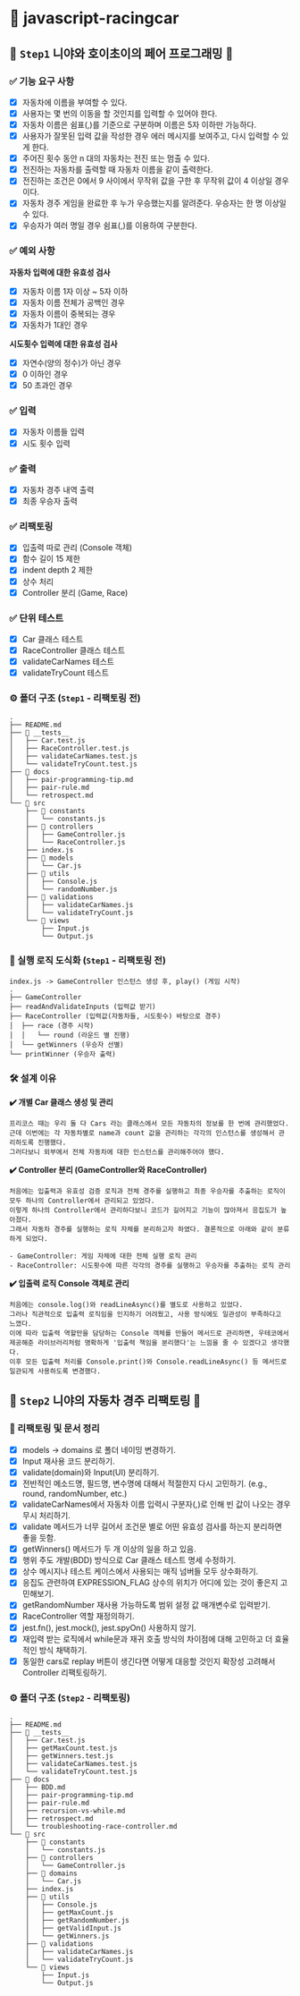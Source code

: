 # 🚗 javascript-racingcar

## 🐥 `Step1` 니야와 호이초이의 페어 프로그래밍 🐥

### ✅ 기능 요구 사항

- [x] 자동차에 이름을 부여할 수 있다.
- [x] 사용자는 몇 번의 이동을 할 것인지를 입력할 수 있어야 한다.
- [x] 자동차 이름은 쉼표(,)를 기준으로 구분하며 이름은 5자 이하만 가능하다.
- [x] 사용자가 잘못된 입력 값을 작성한 경우 에러 메시지를 보여주고, 다시 입력할 수 있게 한다.
- [x] 주어진 횟수 동안 n 대의 자동차는 전진 또는 멈출 수 있다.
- [x] 전진하는 자동차를 출력할 때 자동차 이름을 같이 출력한다.
- [x] 전진하는 조건은 0에서 9 사이에서 무작위 값을 구한 후 무작위 값이 4 이상일 경우이다.
- [x] 자동차 경주 게임을 완료한 후 누가 우승했는지를 알려준다. 우승자는 한 명 이상일 수 있다.
- [x] 우승자가 여러 명일 경우 쉼표(,)를 이용하여 구분한다.

### ✅ 예외 사항

**자동차 입력에 대한 유효성 검사**

- [x] 자동차 이름 1자 이상 ~ 5자 이하
- [x] 자동차 이름 전체가 공백인 경우
- [x] 자동차 이름이 중복되는 경우
- [x] 자동차가 1대인 경우

**시도횟수 입력에 대한 유효성 검사**

- [x] 자연수(양의 정수)가 아닌 경우
- [x] 0 이하인 경우
- [x] 50 초과인 경우

### ✅ 입력

- [x] 자동차 이름들 입력
- [x] 시도 횟수 입력

### ✅ 출력

- [x] 자동차 경주 내역 출력
- [x] 최종 우승자 출력

### ✅ 리팩토링

- [x] 입출력 따로 관리 (Console 객체)
- [x] 함수 길이 15 제한
- [x] indent depth 2 제한
- [x] 상수 처리
- [x] Controller 분리 (Game, Race)

### ✅ 단위 테스트

- [x] Car 클래스 테스트
- [x] RaceController 클래스 테스트
- [x] validateCarNames 테스트
- [x] validateTryCount 테스트

### ⚙️ 폴더 구조 (`Step1` - 리팩토링 전)

```
.
├── README.md
├── 📂 __tests__
│   ├── Car.test.js
│   ├── RaceController.test.js
│   ├── validateCarNames.test.js
│   └── validateTryCount.test.js
├── 📂 docs
│   ├── pair-programming-tip.md
│   ├── pair-rule.md
│   └── retrospect.md
└── 📂 src
    ├── 📂 constants
    │   └── constants.js
    ├── 📂 controllers
    │   ├── GameController.js
    │   └── RaceController.js
    ├── index.js
    ├── 📂 models
    │   └── Car.js
    ├── 📂 utils
    │   ├── Console.js
    │   └── randomNumber.js
    ├── 📂 validations
    │   ├── validateCarNames.js
    │   └── validateTryCount.js
    └── 📂 views
        ├── Input.js
        └── Output.js

```

### 🧩 실행 로직 도식화 (`Step1` - 리팩토링 전)

```
index.js -> GameController 인스턴스 생성 후, play() (게임 시작)
.
├── GameController
├── readAndValidateInputs (입력값 받기)
├── RaceController (입력값(자동차들, 시도횟수) 바탕으로 경주)
│  ├── race (경주 시작)
│  │   └── round (라운드 별 진행)
│  └── getWinners (우승자 선별)
└── printWinner (우승자 출력)
```

### 🛠️ 설계 이유

**✔️ 개별 Car 클래스 생성 및 관리**

```
프리코스 때는 우리 둘 다 Cars 라는 클래스에서 모든 자동차의 정보를 한 번에 관리했었다.
근데 이번에는 각 자동차별로 name과 count 값을 관리하는 각각의 인스턴스를 생성해서 관리하도록 진행했다.
그러다보니 외부에서 전체 자동차에 대한 인스턴스를 관리해주어야 했다.
```

**✔️ Controller 분리 (GameController와 RaceController)**

```
처음에는 입출력과 유효성 검증 로직과 전체 경주를 실행하고 최종 우승자를 추출하는 로직이 모두 하나의 Controller에서 관리되고 있었다.
이렇게 하나의 Controller에서 관리하다보니 코드가 길어지고 기능이 많아져서 응집도가 높아졌다.
그래서 자동차 경주를 실행하는 로직 자체를 분리하고자 하였다. 결론적으로 아래와 같이 분류하게 되었다.

- GameController: 게임 자체에 대한 전체 실행 로직 관리
- RaceController: 시도횟수에 따른 각각의 경주를 실행하고 우승자를 추출하는 로직 관리
```

**✔️ 입출력 로직 Console 객체로 관리**

```
처음에는 console.log()와 readLineAsync()를 별도로 사용하고 있었다.
그러나 직관적으로 입출력 로직임을 인지하기 어려웠고, 사용 방식에도 일관성이 부족하다고 느꼈다.
이에 따라 입출력 역할만을 담당하는 Console 객체를 만들어 메서드로 관리하면, 우테코에서 제공해준 라이브러리처럼 명확하게 '입출력 책임을 분리했다'는 느낌을 줄 수 있겠다고 생각했다.
이후 모든 입출력 처리를 Console.print()와 Console.readLineAsync() 등 메서드로 일관되게 사용하도록 변경했다.
```

## 🐥 `Step2` 니야의 자동차 경주 리팩토링 🐥

### 📌 리팩토링 및 문서 정리

- [x] models -> domains 로 폴더 네이밍 변경하기.
- [x] Input 재사용 코드 분리하기.
- [x] validate(domain)와 Input(UI) 분리하기.
- [x] 전반적인 메소드명, 필드명, 변수명에 대해서 적절한지 다시 고민하기. (e.g., round, randomNumber, etc.)
- [x] validateCarNames에서 자동차 이름 입력시 구분자(,)로 인해 빈 값이 나오는 경우 무시 처리하기.
- [x] validate 메서드가 너무 길어서 조건문 별로 어떤 유효성 검사를 하는지 분리하면 좋을 듯함.
- [x] getWinners() 메서드가 두 개 이상의 일을 하고 있음.
- [x] 행위 주도 개발(BDD) 방식으로 Car 클래스 테스트 명세 수정하기.
- [x] 상수 메시지나 테스트 케이스에서 사용되는 매직 넘버들 모두 상수화하기.
- [x] 응집도 관련하여 EXPRESSION_FLAG 상수의 위치가 어디에 있는 것이 좋은지 고민해보기.
- [x] getRandomNumber 재사용 가능하도록 범위 설정 값 매개변수로 입력받기.
- [x] RaceController 역할 재정의하기.
- [x] jest.fn(), jest.mock(), jest.spyOn() 사용하지 않기.
- [x] 재입력 받는 로직에서 while문과 재귀 호출 방식의 차이점에 대해 고민하고 더 효율적인 방식 채택하기.
- [x] 동일한 cars로 replay 버튼이 생긴다면 어떻게 대응할 것인지 확장성 고려해서 Controller 리팩토링하기.

### ⚙️ 폴더 구조 (`Step2` - 리팩토링)

```
.
├── README.md
├── 📂 __tests__
│   ├── Car.test.js
│   ├── getMaxCount.test.js
│   ├── getWinners.test.js
│   ├── validateCarNames.test.js
│   └── validateTryCount.test.js
├── 📂 docs
│   ├── BDD.md
│   ├── pair-programming-tip.md
│   ├── pair-rule.md
│   ├── recursion-vs-while.md
│   ├── retrospect.md
│   └── troubleshooting-race-controller.md
└── 📂 src
    ├── 📂 constants
    │   └── constants.js
    ├── 📂 controllers
    │   └── GameController.js
    ├── 📂 domains
    │   └── Car.js
    ├── index.js
    ├── 📂 utils
    │   ├── Console.js
    │   ├── getMaxCount.js
    │   ├── getRandomNumber.js
    │   ├── getValidInput.js
    │   └── getWinners.js
    ├── 📂 validations
    │   ├── validateCarNames.js
    │   └── validateTryCount.js
    └── 📂 views
        ├── Input.js
        └── Output.js
```

